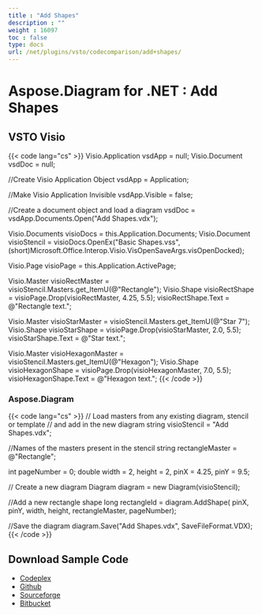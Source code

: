 ```yaml
---
title : "Add Shapes" 
description : "" 
weight : 16097 
toc : false
type: docs
url: /net/plugins/vsto/codecomparison/add+shapes/
---
```


# Aspose.Diagram for .NET : Add Shapes


## VSTO Visio

{{< code lang="cs" >}}
Visio.Application vsdApp = null;
Visio.Document vsdDoc = null;

//Create Visio Application Object
vsdApp = Application;

//Make Visio Application Invisible
vsdApp.Visible = false;

//Create a document object and load a diagram
vsdDoc = vsdApp.Documents.Open("Add Shapes.vdx");

Visio.Documents visioDocs = this.Application.Documents;
Visio.Document visioStencil = visioDocs.OpenEx("Basic Shapes.vss",
	(short)Microsoft.Office.Interop.Visio.VisOpenSaveArgs.visOpenDocked);

Visio.Page visioPage = this.Application.ActivePage;

Visio.Master visioRectMaster = visioStencil.Masters.get_ItemU(@"Rectangle");
Visio.Shape visioRectShape = visioPage.Drop(visioRectMaster, 4.25, 5.5);
visioRectShape.Text = @"Rectangle text.";

Visio.Master visioStarMaster = visioStencil.Masters.get_ItemU(@"Star 7");
Visio.Shape visioStarShape = visioPage.Drop(visioStarMaster, 2.0, 5.5);
visioStarShape.Text = @"Star text.";

Visio.Master visioHexagonMaster = visioStencil.Masters.get_ItemU(@"Hexagon");
Visio.Shape visioHexagonShape = visioPage.Drop(visioHexagonMaster, 7.0, 5.5);
visioHexagonShape.Text = @"Hexagon text.";
{{< /code >}}

### Aspose.Diagram

{{< code lang="cs" >}}
// Load masters from any existing diagram, stencil or template
// and add in the new diagram
string visioStencil = "Add Shapes.vdx";

//Names of the masters present in the stencil
string rectangleMaster = @"Rectangle";

int pageNumber = 0;
double width = 2, height = 2, pinX = 4.25, pinY = 9.5;

// Create a new diagram
Diagram diagram = new Diagram(visioStencil);

//Add a new rectangle shape
long rectangleId = diagram.AddShape(
	pinX, pinY, width, height, rectangleMaster, pageNumber);

//Save the diagram
diagram.Save("Add Shapes.vdx", SaveFileFormat.VDX);
{{< /code >}}

## Download Sample Code

*   [Codeplex](https://asposevsto.codeplex.com/downloads/get/787347)
*   [Github](https://github.com/asposemarketplace/Aspose_for_VSTO/wiki/Add-Shapes)
*   [Sourceforge](https://sourceforge.net/p/asposevsto/wiki/Home/)
*   [Bitbucket](https://bitbucket.org/asposemarketplace/aspose-for-vsto/wiki/Add%20Shapes)

